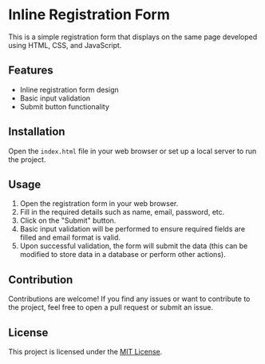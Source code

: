 # Inline Registration Form

This is a simple registration form that displays on the same page developed using HTML, CSS, and JavaScript.

## Features

- Inline registration form design
- Basic input validation
- Submit button functionality

## Installation

 Open the `index.html` file in your web browser or set up a local server to run the project.

## Usage

1. Open the registration form in your web browser.
2. Fill in the required details such as name, email, password, etc.
3. Click on the "Submit" button.
4. Basic input validation will be performed to ensure required fields are filled and email format is valid.
5. Upon successful validation, the form will submit the data (this can be modified to store data in a database or perform other actions).



## Contribution

Contributions are welcome! If you find any issues or want to contribute to the project, feel free to open a pull request or submit an issue.

## License

This project is licensed under the [MIT License](LICENSE).

